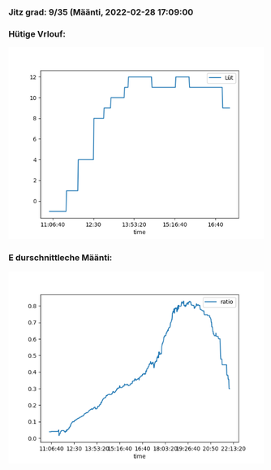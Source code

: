 ### Jitz grad: 9/35 (Määnti, 2022-02-28 17:09:00

### Hütige Vrlouf:
![Graph](Today.png)

### E durschnittleche Määnti:
![Graph](Määnti.png)